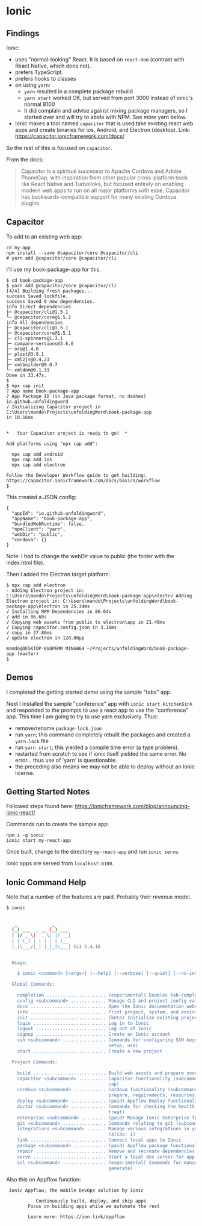# Ionic

## Findings

Ionic:
- uses "normal-looking" React. It is based on `react-dom` (contrast with React Native, which does not).
- prefers TypeScript.
- prefers hooks to classes
- on using `yarn`: 
    - `yarn` resulted in a complete package rebuild
    - `yarn start` worked OK, but served from port 3000 instead of ionic's normal 8100
    - It did complain and advise against mixing package managers, so I started over and will try to abide with NPM. See more yarn below.
- Ionic makes a tool named `capacitor` that is used take existing react web apps and create binaries for ios, Android, and Electron (desktop). Link: https://capacitor.ionicframework.com/docs/

So the rest of this is focused on `capacitor`.

From the docs:

>Capacitor is a spiritual successor to Apache Cordova and Adobe PhoneGap, with inspiration from other popular cross-platform tools like React Native and Turbolinks, but focused entirely on enabling modern web apps to run on all major platforms with ease. Capacitor has backwards-compatible support for many existing Cordova plugins.

## Capacitor

To add to an existing web app:
```
cd my-app
npm install --save @capacitor/core @capacitor/cli
# yarn add @capacitor/core @capacitor/cli
```

I'll use my book-package-app for this.

```
$ cd book-package-app
$ yarn add @capacitor/core @capacitor/cli
[4/4] Building fresh packages...
success Saved lockfile.
success Saved 9 new dependencies.
info Direct dependencies
├─ @capacitor/cli@1.5.1
└─ @capacitor/core@1.5.1
info All dependencies
├─ @capacitor/cli@1.5.1
├─ @capacitor/core@1.5.1
├─ cli-spinners@1.3.1
├─ compare-versions@3.6.0
├─ ora@1.4.0
├─ plist@3.0.1
├─ xml2js@0.4.23
├─ xmlbuilder@9.0.7
└─ xmldom@0.1.31
Done in 33.47s.
$
$ npx cap init
? App name book-package-app
? App Package ID (in Java package format, no dashes) io.github.unfoldingword
√ Initializing Capacitor project in C:\Users\mando\Projects\unfoldingWord\book-package-app 
in 10.16ms


*   Your Capacitor project is ready to go!  *

Add platforms using "npx cap add":

  npx cap add android
  npx cap add ios
  npx cap add electron

Follow the Developer Workflow guide to get building:
https://capacitor.ionicframework.com/docs/basics/workflow
$
```

This created a JSON config:
```
{
  "appId": "io.github.unfoldingword",
  "appName": "book-package-app",
  "bundledWebRuntime": false,
  "npmClient": "yarn",
  "webDir": "public",
  "cordova": {}
}
```
Note: I had to change the webDir value to public (the folder with the index.html file).

Then I added the Electron target platform:
```
$ npx cap add electron
- Adding Electron project in: C:\Users\mando\Projects\unfoldingWord\book-package-app\electr√ Adding Electron project in: C:\Users\mando\Projects\unfoldingWord\book-package-app\electron in 25.34ms
√ Installing NPM Dependencies in 86.64s
√ add in 86.68s
√ Copying web assets from public to electron\app in 21.48ms
√ Copying capacitor.config.json in 3.16ms
√ copy in 37.86ms
√ update electron in 120.00μp

mando@DESKTOP-0V8P6MM MINGW64 ~/Projects/unfoldingWord/book-package-app (master)
$
```

## Demos

I completed the getting started demo using the sample "tabs" app.

Next I installed the sample "conference" app with `ionic start kitchenSink` and responded to the prompts to use a react app to use the "conference" app. This time I am going to try to use yarn exclusively. Thus:
- remove/rename `package-lock.json`
- run `yarn`; this command completely rebuilt the packages and created a `yarn.lock` file
- run `yarn start`; this yielded a compile time error (a type problem).
- restarted from scratch to see if ionic itself yielded the same error. No error... thus use of 'yarn' is questionable.
- the preceding also means we may not be able to deploy without an Ionic license.

## Getting Started Notes

Followed steps found here: 
https://ionicframework.com/blog/announcing-ionic-react/

Commands run to create the sample app:
```
npm i -g ionic
ionic start my-react-app
```

Once built, change to the directory `my-react-app` and run `ionic serve`.

Ionic apps are served from `localhost:8100`.

## Ionic Command Help 

Note that a number of the features are paid. Probably their revenue model.

```sh
$ ionic


   _             _
  (_) ___  _ __ (_) ___
  | |/ _ \| '_ \| |/ __|
  | | (_) | | | | | (__
  |_|\___/|_| |_|_|\___| CLI 5.4.16


  Usage:

    $ ionic <command> [<args>] [--help] [--verbose] [--quiet] [--no-interactive] [--no-color] [--confirm] [options]        

  Global Commands:

    completion ...................... (experimental) Enables tab-completion for Ionic CLI commands.
    config <subcommand> ............. Manage CLI and project config values (subcommands: get, set, unset)
    docs ............................ Open the Ionic documentation website
    info ............................ Print project, system, and environment information
    init ............................ (beta) Initialize existing projects with Ionic
    login ........................... Log in to Ionic
    logout .......................... Log out of Ionic
    signup .......................... Create an Ionic account
    ssh <subcommand> ................ Commands for configuring SSH keys (subcommands: add, delete, generate, list,
                                      setup, use)
    start ........................... Create a new project

  Project Commands:

    build ........................... Build web assets and prepare your app for any platform targets
    capacitor <subcommand> .......... Capacitor functionality (subcommands: add, copy, open, run, sync, update) (alias:    
                                      cap)
    cordova <subcommand> ............ Cordova functionality (subcommands: build, compile, emulate, platform, plugin,       
                                      prepare, requirements, resources, run)
    deploy <subcommand> ............. (paid) Appflow Deploy functionality (subcommands: add, build)
    doctor <subcommand> ............. Commands for checking the health of your Ionic project (subcommands: check, list,    
                                      treat)
    enterprise <subcommand> ......... (paid) Manage Ionic Enterprise features (subcommands: register)
    git <subcommand> ................ Commands relating to git (subcommands: remote)
    integrations <subcommand> ....... Manage various integrations in your app (subcommands: disable, enable, list)
                                      (alias: i)
    link ............................ Connect local apps to Ionic
    package <subcommand> ............ (paid) Appflow package functionality (subcommands: build)
    repair .......................... Remove and recreate dependencies and generated files
    serve ........................... Start a local dev server for app dev/testing (alias: s)
    ssl <subcommand> ................ (experimental) Commands for managing SSL keys & certificates (subcommands:
                                      generate)
```

Also this on Appflow function:
```
 Ionic Appflow, the mobile DevOps solution by Ionic

           Continuously build, deploy, and ship apps
        Focus on building apps while we automate the rest

        Learn more: https://ion.link/appflow
```